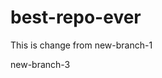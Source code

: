 # best-repo-ever
This is change from new-branch-1 
<!-- The above is the change from new-branch-1 -->
new-branch-3